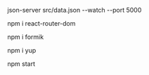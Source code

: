 json-server src/data.json --watch --port 5000

npm i react-router-dom

npm i formik

npm i yup

npm start